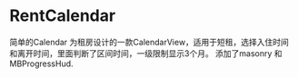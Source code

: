 # RentCalendar
简单的Calendar
为租房设计的一款CalendarView，适用于短租，选择入住时间和离开时间，里面判断了区间时间，一级限制显示3个月。
添加了masonry 和 MBProgressHud.
